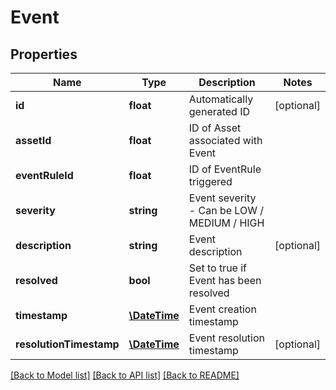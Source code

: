 # Event

## Properties
Name | Type | Description | Notes
------------ | ------------- | ------------- | -------------
**id** | **float** | Automatically generated ID | [optional] 
**assetId** | **float** | ID of Asset associated with Event | 
**eventRuleId** | **float** | ID of EventRule triggered | 
**severity** | **string** | Event severity - Can be  LOW / MEDIUM / HIGH | 
**description** | **string** | Event description | [optional] 
**resolved** | **bool** | Set to true if Event has been resolved | 
**timestamp** | [**\DateTime**](\DateTime.md) | Event creation timestamp | 
**resolutionTimestamp** | [**\DateTime**](\DateTime.md) | Event resolution timestamp | [optional] 

[[Back to Model list]](../README.md#documentation-for-models) [[Back to API list]](../README.md#documentation-for-api-endpoints) [[Back to README]](../README.md)


